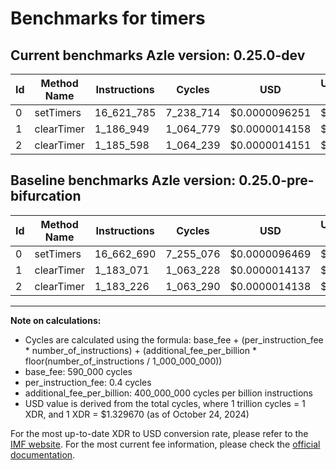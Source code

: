 # Benchmarks for timers

## Current benchmarks Azle version: 0.25.0-dev

| Id  | Method Name | Instructions | Cycles    | USD           | USD/Million Calls | Change                             |
| --- | ----------- | ------------ | --------- | ------------- | ----------------- | ---------------------------------- |
| 0   | setTimers   | 16_621_785   | 7_238_714 | $0.0000096251 | $9.62             | <font color="green">-40_905</font> |
| 1   | clearTimer  | 1_186_949    | 1_064_779 | $0.0000014158 | $1.41             | <font color="red">+3_878</font>    |
| 2   | clearTimer  | 1_185_598    | 1_064_239 | $0.0000014151 | $1.41             | <font color="red">+2_372</font>    |

## Baseline benchmarks Azle version: 0.25.0-pre-bifurcation

| Id  | Method Name | Instructions | Cycles    | USD           | USD/Million Calls |
| --- | ----------- | ------------ | --------- | ------------- | ----------------- |
| 0   | setTimers   | 16_662_690   | 7_255_076 | $0.0000096469 | $9.64             |
| 1   | clearTimer  | 1_183_071    | 1_063_228 | $0.0000014137 | $1.41             |
| 2   | clearTimer  | 1_183_226    | 1_063_290 | $0.0000014138 | $1.41             |

---

**Note on calculations:**

-   Cycles are calculated using the formula: base_fee + (per_instruction_fee \* number_of_instructions) + (additional_fee_per_billion \* floor(number_of_instructions / 1_000_000_000))
-   base_fee: 590_000 cycles
-   per_instruction_fee: 0.4 cycles
-   additional_fee_per_billion: 400_000_000 cycles per billion instructions
-   USD value is derived from the total cycles, where 1 trillion cycles = 1 XDR, and 1 XDR = $1.329670 (as of October 24, 2024)

For the most up-to-date XDR to USD conversion rate, please refer to the [IMF website](https://www.imf.org/external/np/fin/data/rms_sdrv.aspx).
For the most current fee information, please check the [official documentation](https://internetcomputer.org/docs/current/developer-docs/gas-cost#execution).
